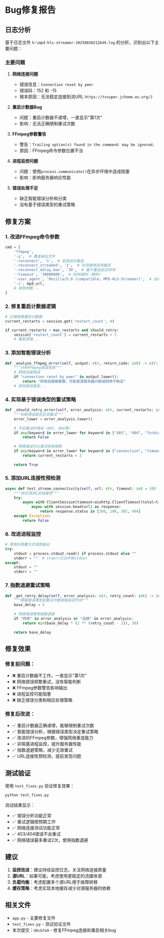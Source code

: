 # Bug修复报告

## 日志分析

基于日志文件 `h:\mpd-hls-streamer-20250830212649.log` 的分析，识别出以下主要问题：

### 主要问题

1. **网络连接问题**
   - 错误信息：`Connection reset by peer`
   - 错误码：152 和 -15
   - 根本原因：无法稳定连接到流URL `https://tvsuper.jchome.eu.org/J`

2. **重启计数器Bug**
   - 问题：重启计数器不递增，一直显示"第1次"
   - 影响：无法正确限制重试次数

3. **FFmpeg参数警告**
   - 警告：`Trailing option(s) found in the command: may be ignored.`
   - 原因：FFmpeg命令参数位置不当

4. **进程监控问题**
   - 问题：使用`process.communicate()`在异步环境中造成阻塞
   - 影响：影响服务器响应性能

5. **错误处理不足**
   - 缺乏智能错误分析和分类
   - 没有基于错误类型的重试策略

## 修复方案

### 1. 改进FFmpeg命令参数
```python
cmd = [
    'ffmpeg',
    '-y',  # 覆盖输出文件
    '-reconnect', '1',  # 启用自动重连
    '-reconnect_streamed', '1',  # 对流媒体启用重连
    '-reconnect_delay_max', '30',  # 最大重连延迟30秒
    '-timeout', '30000000',  # 30秒超时（微秒）
    '-user_agent', 'Mozilla/5.0 (compatible; MPD-HLS-Streamer)',  # 设置User-Agent
    '-i', mpd_url,
    # 其他参数...
]
```

### 2. 修复重启计数器逻辑
```python
# 正确递增重启计数器
current_restarts = session.get('restart_count', 0)

if current_restarts < max_restarts and should_retry:
    session['restart_count'] = current_restarts + 1
    # 重启逻辑...
```

### 3. 添加智能错误分析
```python
def _analyze_ffmpeg_error(self, output: str, return_code: int) -> str:
    """分析FFmpeg错误信息"""
    # 网络连接错误
    if "connection reset by peer" in output.lower():
        return "网络连接被重置，可能是源服务器问题或网络不稳定"
    # 其他错误类型...
```

### 4. 实现基于错误类型的重试策略
```python
def _should_retry_error(self, error_analysis: str, current_restarts: int) -> bool:
    """判断错误是否应该重试"""
    error_lower = error_analysis.lower()
    
    # 不应重试的错误（403, 404等）
    if any(keyword in error_lower for keyword in ["403", "404", "forbidden", "not found"]):
        return False
    
    # 网络错误可以重试但有限制
    if any(keyword in error_lower for keyword in ["connection", "timeout", "network"]):
        return current_restarts < 2
    
    return True
```

### 5. 添加URL连接性预检测
```python
async def test_stream_connectivity(self, url: str, timeout: int = 10) -> bool:
    """测试流URL的连接性"""
    try:
        async with ClientSession(timeout=aiohttp.ClientTimeout(total=timeout)) as session:
            async with session.head(url) as response:
                return response.status in [200, 206, 302, 404]
    except Exception:
        return False
```

### 6. 改进进程监控
```python
# 使用非阻塞方式读取输出
try:
    stdout = process.stdout.read() if process.stdout else ""
    stderr = ""  # stderr已合并到stdout
except:
    stdout = ""
    stderr = ""
```

### 7. 指数退避重试策略
```python
def _get_retry_delay(self, error_analysis: str, retry_count: int) -> int:
    """根据错误类型和重试次数获取延迟时间"""
    base_delay = 5
    
    # 网络错误使用指数退避
    if "网络" in error_analysis or "连接" in error_analysis:
        return min(base_delay * (2 ** (retry_count - 1)), 30)
    
    return base_delay
```

## 修复效果

### 修复前问题：
- ❌ 重启计数器不工作，一直显示"第1次"
- ❌ 网络错误频繁重试，没有智能判断
- ❌ FFmpeg参数警告影响输出
- ❌ 进程监控可能阻塞
- ❌ 缺乏错误分类和相应处理策略

### 修复后改进：
- ✅ 重启计数器正确递增，能够限制重试次数
- ✅ 智能错误分析，根据错误类型决定重试策略
- ✅ 改进的FFmpeg参数，增强网络重连能力
- ✅ 非阻塞进程监控，提升服务器性能
- ✅ 指数退避策略，减少无效重试
- ✅ URL连接性预检测，提前发现问题

## 测试验证

使用 `test_fixes.py` 验证修复效果：

```bash
python test_fixes.py
```

测试结果显示：
- ✅ 错误分析功能正常
- ✅ 重试逻辑按预期工作
- ✅ 网络连接测试功能正常
- ✅ 403/404错误不会重试
- ✅ 网络错误最多重试2次，使用指数退避

## 建议

1. **监控改进**：建议持续监控日志，关注网络连接质量
2. **源URL**：如果可能，考虑使用更稳定的流媒体源
3. **负载均衡**：考虑配置多个源URL用于故障转移
4. **缓存策略**：考虑实现本地缓存减少对源服务器的依赖

## 相关文件

- `app.py` - 主要修复文件
- `test_fixes.py` - 测试验证文件  
- 本次提交：`d6cb7a9` - 修复FFmpeg连接和重启相关bug
